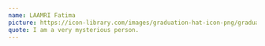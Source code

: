 ```yaml
---
name: LAAMRI Fatima
picture: https://icon-library.com/images/graduation-hat-icon-png/graduation-hat-icon-png-29.jpg
quote: I am a very mysterious person.
---
```

